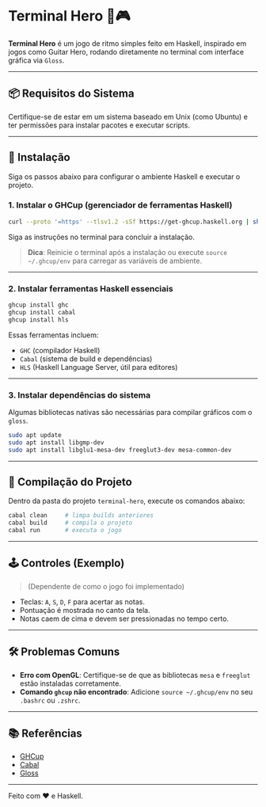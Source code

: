 # Terminal Hero 🎵🎮

**Terminal Hero** é um jogo de ritmo simples feito em Haskell, inspirado em jogos como Guitar Hero, rodando diretamente no terminal com interface gráfica via `Gloss`.

---

## 📦 Requisitos do Sistema

Certifique-se de estar em um sistema baseado em Unix (como Ubuntu) e ter permissões para instalar pacotes e executar scripts.

---

## 🚀 Instalação

Siga os passos abaixo para configurar o ambiente Haskell e executar o projeto.

### 1. Instalar o GHCup (gerenciador de ferramentas Haskell)

```bash
curl --proto '=https' --tlsv1.2 -sSf https://get-ghcup.haskell.org | sh
```

Siga as instruções no terminal para concluir a instalação.

> **Dica**: Reinicie o terminal após a instalação ou execute `source ~/.ghcup/env` para carregar as variáveis de ambiente.

---

### 2. Instalar ferramentas Haskell essenciais

```bash
ghcup install ghc
ghcup install cabal
ghcup install hls
```

Essas ferramentas incluem:

- `GHC` (compilador Haskell)
- `Cabal` (sistema de build e dependências)
- `HLS` (Haskell Language Server, útil para editores)

---

### 3. Instalar dependências do sistema

Algumas bibliotecas nativas são necessárias para compilar gráficos com o `gloss`.

```bash
sudo apt update
sudo apt install libgmp-dev
sudo apt install libglu1-mesa-dev freeglut3-dev mesa-common-dev
```

---

## 🔧 Compilação do Projeto

Dentro da pasta do projeto `terminal-hero`, execute os comandos abaixo:

```bash
cabal clean     # limpa builds anteriores
cabal build     # compila o projeto
cabal run       # executa o jogo
```

---

## 🕹️ Controles (Exemplo)

> (Dependente de como o jogo foi implementado)

- Teclas: `A`, `S`, `D`, `F` para acertar as notas.
- Pontuação é mostrada no canto da tela.
- Notas caem de cima e devem ser pressionadas no tempo certo.

---

## 🛠️ Problemas Comuns

- **Erro com OpenGL**: Certifique-se de que as bibliotecas `mesa` e `freeglut` estão instaladas corretamente.
- **Comando `ghcup` não encontrado**: Adicione `source ~/.ghcup/env` no seu `.bashrc` ou `.zshrc`.

---

## 📚 Referências

- [GHCup](https://www.haskell.org/ghcup/)
- [Cabal](https://www.haskell.org/cabal/)
- [Gloss](https://hackage.haskell.org/package/gloss)

---

Feito com ❤️ e Haskell.